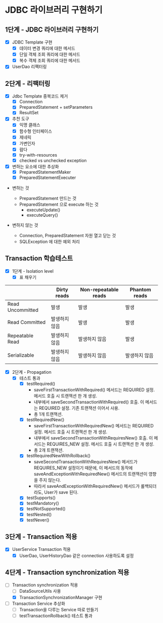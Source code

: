 # JDBC 라이브러리 구현하기

## 1단계 - JDBC 라이브러리 구현하기

- [x] JDBC Template 구현
    - [x] 데이터 변경 쿼리에 대한 메서드
    - [x] 단일 객체 조회 쿼리에 대한 메서드
    - [x] 복수 객체 조회 쿼리에 대한 메서드

- [x] UserDao 리팩터링

## 2단계 - 리팩터링

- [x] Jdbc Template 중복코드 제거
    - [x] Connection
    - [x] PreparedStatement + setParameters
    - [x] ResultSet

- [x] 추천 도구
    - [x] 익명 클래스
    - [x] 함수형 인터페이스
    - [x] 제네릭
    - [x] 가변인자
    - [x] 람다
    - [x] try-with-resources
    - [x] checked vs unchecked exception

- [x] 변하는 요소에 대한 추상화
    - [x] PreparedStatementMaker
    - [x] PreparedStatementExecuter

- 변하는 것
    - PreparedStatement 만드는 것
    - PreparedStatement 으로 execute 하는 것
        - executeUpdate()
        - executeQuery()

- 변하지 않는 것
    - Connection, PreparedStatement 자원 열고 닫는 것
    - SQLException 에 대한 예외 처리

## Transaction 학습테스트

- [x] 1단계 - Isolation level
    - [x] 표 채우기

|                  | Dirty reads | Non-repeatable reads | Phantom reads |
|------------------|-------------|----------------------|---------------|
| Read Uncommitted | 발생          | 발생                   | 발생            |
| Read Committed   | 발생하지 않음     | 발생                   | 발생            |
| Repeatable Read  | 발생하지 않음     | 발생하지 않음              | 발생            |
| Serializable     | 발생하지 않음     | 발생하지 않음              | 발생하지 않음       |

- [x] 2단계 - Propagation
    - [x] 테스트 통과
      - [x] testRequired()
        - saveFirstTransactionWithRequired() 메서드는 REQUIRED 설정. 메서드 호출 시 트랜잭션 한 개 생성.
        - 내부에서 saveSecondTransactionWithRequired() 호출. 이 메서드는 REQUIRED 설정. 기존 트랜잭션 이어서 사용.
        - 총 1개 트랜잭션.
      - [x] testRequiredNew()
        - saveFirstTransactionWithRequiredNew() 메서드는 REQUIRED 설정. 메서드 호출 시 트랜잭션 한 개 생성.
        - 내부에서 saveSecondTransactionWithRequiresNew() 호출. 이 메서드는 REQUIRES_NEW 설정. 메서드 호출 시 트랜잭션 한 개 생성.
        - 총 2개 트랜잭션.
      - [x] testRequiredNewWithRollback()
        - saveSecondTransactionWithRequiresNew() 메서드가 REQUIRES_NEW 설정이기 때문에, 이 메서드의 동작에 saveAndExceptionWithRequiredNew() 메서드의 트랜잭션이 영향을 주지 않는다.
        - 따라서 saveAndExceptionWithRequiredNew() 메서드가 롤백되더라도, User가 save 된다.
      - [x] testSupports()
      - [x] testMandatory()
      - [x] testNotSupported()
      - [x] testNested()
      - [x] testNever()

## 3단계 - Transaction 적용

- [x] UserService Transaction 적용
    - [x] UserDao, UserHistoryDao 같은 connection 사용하도록 설정

## 4단계 - Transaction synchronization 적용

- [ ] Transaction synchronization 적용
  - [ ] DataSourceUtils 사용
  - [x] TransactionSynchronizationManager 구현

- [ ] Transaction Service 추상화
  - [ ] Transaction을 다루는 Service 따로 만들기
  - [ ] testTransactionRollback() 테스트 통과
